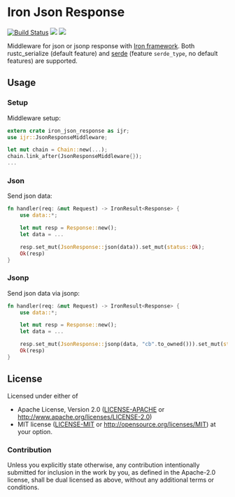 Iron Json Response
==================

[![Build Status](https://travis-ci.org/sunng87/iron-json-response.svg?branch=master)](https://travis-ci.org/sunng87/iron-json-response)
[![](http://meritbadge.herokuapp.com/iron-json-response)](https://crates.io/crates/iron-json-response)
[![](https://img.shields.io/crates/d/iron-json-response.svg)](https://crates.io/crates/iron-json-response)

Middleware for json or jsonp response with [Iron
framework](http://ironframework.io). Both rustc_serialize (default
feature) and [serde](https://github.com/serde/json) (feature
`serde_type`, no default features) are supported.

Usage
-----

### Setup

Middleware setup:

```rust
extern crate iron_json_response as ijr;
use ijr::JsonResponseMiddleware;

let mut chain = Chain::new(...);
chain.link_after(JsonResponseMiddleware{});
...
```

### Json

Send json data:

```rust
fn handler(req: &mut Request) -> IronResult<Response> {
    use data::*;

    let mut resp = Response::new();
    let data = ...

    resp.set_mut(JsonResponse::json(data)).set_mut(status::Ok);
    Ok(resp)
}
```

### Jsonp

Send json data via jsonp:

```rust
fn handler(req: &mut Request) -> IronResult<Response> {
    use data::*;

    let mut resp = Response::new();
    let data = ...

    resp.set_mut(JsonResponse::jsonp(data, "cb".to_owned())).set_mut(status::Ok);
    Ok(resp)
}
```

## License

Licensed under either of

 * Apache License, Version 2.0 ([LICENSE-APACHE](LICENSE-APACHE) or http://www.apache.org/licenses/LICENSE-2.0)
 * MIT license ([LICENSE-MIT](LICENSE-MIT) or http://opensource.org/licenses/MIT)
at your option.

### Contribution

Unless you explicitly state otherwise, any contribution intentionally
submitted for inclusion in the work by you, as defined in the
Apache-2.0 license, shall be dual licensed as above, without any
additional terms or conditions.
